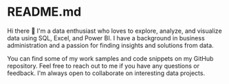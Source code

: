 # README.md
Hi there 👋  I'm a data enthusiast who loves to explore, analyze, and visualize data using SQL, Excel, and Power BI. I have a background in business administration and a passion for finding insights and solutions from data.

You can find some of my work samples and code snippets on my GitHub repository. Feel free to reach out to me if you have any questions or feedback. I'm always open to collaborate on interesting data projects.
